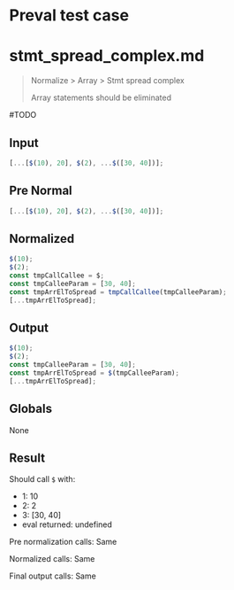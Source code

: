 # Preval test case

# stmt_spread_complex.md

> Normalize > Array > Stmt spread complex
>
> Array statements should be eliminated

#TODO

## Input

`````js filename=intro
[...[$(10), 20], $(2), ...$([30, 40])];
`````

## Pre Normal

`````js filename=intro
[...[$(10), 20], $(2), ...$([30, 40])];
`````

## Normalized

`````js filename=intro
$(10);
$(2);
const tmpCallCallee = $;
const tmpCalleeParam = [30, 40];
const tmpArrElToSpread = tmpCallCallee(tmpCalleeParam);
[...tmpArrElToSpread];
`````

## Output

`````js filename=intro
$(10);
$(2);
const tmpCalleeParam = [30, 40];
const tmpArrElToSpread = $(tmpCalleeParam);
[...tmpArrElToSpread];
`````

## Globals

None

## Result

Should call `$` with:
 - 1: 10
 - 2: 2
 - 3: [30, 40]
 - eval returned: undefined

Pre normalization calls: Same

Normalized calls: Same

Final output calls: Same

